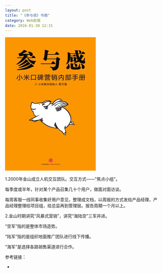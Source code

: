 ```yaml
---
layout: post
title: "《参与感》书摘"
category: Web前端
date: 2016-01-30 12:15
---
```

 
![](./images/books/canyugan.jpg)

1.2000年金山成立人机交互团队。交互方式——"焦点小组"。

每季度或半年，针对某个产品召集几十个用户，做面对面访谈。

每周客服一线同事收集好用户意见，整理成文档，以周报的方式发给产品经理，产品经理整理给项目组，给总监再到管理层。报告周期一个月以上。

2.金山时期讲究“风暴式营销”，讲究“海陆空”三军并进。

“空军”指的是整体市场造势。

“陆军”指的是组织地面推广团队进行线下传播。

“海军”是选择各路销售渠道进行合作。
  
参考链接：

*  







